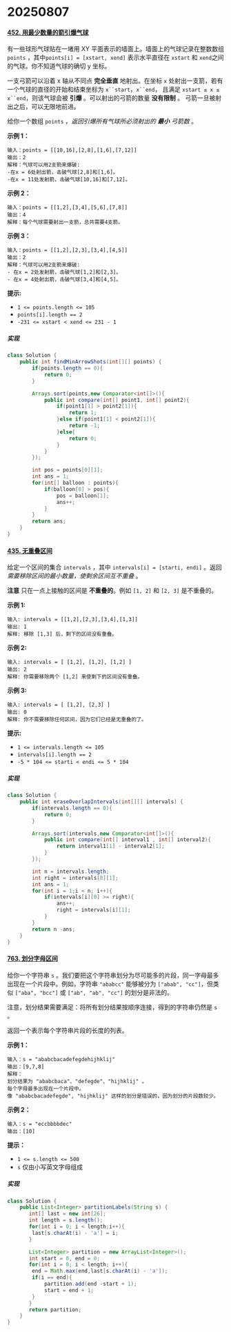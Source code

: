 # 20250807

#### [452. 用最少数量的箭引爆气球](https://leetcode.cn/problems/minimum-number-of-arrows-to-burst-balloons/)

有一些球形气球贴在一堵用 XY 平面表示的墙面上。墙面上的气球记录在整数数组 `points` ，其中`points[i] = [xstart, xend]` 表示水平直径在 `xstart` 和 `xend`之间的气球。你不知道气球的确切 y 坐标。

一支弓箭可以沿着 x 轴从不同点 **完全垂直** 地射出。在坐标 `x` 处射出一支箭，若有一个气球的直径的开始和结束坐标为 `x``start`，`x``end`， 且满足  `xstart ≤ x ≤ x``end`，则该气球会被 **引爆** 。可以射出的弓箭的数量 **没有限制** 。 弓箭一旦被射出之后，可以无限地前进。

给你一个数组 `points` ，*返回引爆所有气球所必须射出的 **最小** 弓箭数* 。

 

**示例 1：**

```
输入：points = [[10,16],[2,8],[1,6],[7,12]]
输出：2
解释：气球可以用2支箭来爆破:
-在x = 6处射出箭，击破气球[2,8]和[1,6]。
-在x = 11处发射箭，击破气球[10,16]和[7,12]。
```

**示例 2：**

```
输入：points = [[1,2],[3,4],[5,6],[7,8]]
输出：4
解释：每个气球需要射出一支箭，总共需要4支箭。
```

**示例 3：**

```
输入：points = [[1,2],[2,3],[3,4],[4,5]]
输出：2
解释：气球可以用2支箭来爆破:
- 在x = 2处发射箭，击破气球[1,2]和[2,3]。
- 在x = 4处射出箭，击破气球[3,4]和[4,5]。
```

 



**提示:**

- `1 <= points.length <= 105`
- `points[i].length == 2`
- `-231 <= xstart < xend <= 231 - 1`

##### 实现

```java
class Solution {
    public int findMinArrowShots(int[][] points) {
        if(points.length == 0){
            return 0;
        }

        Arrays.sort(points,new Comparator<int[]>(){
            public int compare(int[] point1, int[] point2){
                if(point1[1] > point2[1]){
                    return 1;
                }else if(point1[1] < point2[1]){
                    return -1;
                }else{
                    return 0;
                }
            }
        });

        int pos = points[0][1];
        int ans = 1;
        for(int[] balloon : points){
            if(balloon[0] > pos){
                pos = balloon[1];
                ans++;
            }
        }
        return ans;
    }
}
```

#### [435. 无重叠区间](https://leetcode.cn/problems/non-overlapping-intervals/)

给定一个区间的集合 `intervals` ，其中 `intervals[i] = [starti, endi]` 。返回 *需要移除区间的最小数量，使剩余区间互不重叠* 。

**注意** 只在一点上接触的区间是 **不重叠的**。例如 `[1, 2]` 和 `[2, 3]` 是不重叠的。

 

**示例 1:**

```
输入: intervals = [[1,2],[2,3],[3,4],[1,3]]
输出: 1
解释: 移除 [1,3] 后，剩下的区间没有重叠。
```

**示例 2:**

```
输入: intervals = [ [1,2], [1,2], [1,2] ]
输出: 2
解释: 你需要移除两个 [1,2] 来使剩下的区间没有重叠。
```

**示例 3:**

```
输入: intervals = [ [1,2], [2,3] ]
输出: 0
解释: 你不需要移除任何区间，因为它们已经是无重叠的了。
```

 

**提示:**

- `1 <= intervals.length <= 105`
- `intervals[i].length == 2`
- `-5 * 104 <= starti < endi <= 5 * 104`

##### 实现



```java
class Solution {
    public int eraseOverlapIntervals(int[][] intervals) {
        if(intervals.length == 0){
            return 0;
        }

        Arrays.sort(intervals,new Comparator<int[]>(){
            public int compare(int[] interval1 , int[] interval2){
                return interval1[1] - interval2[1];
            }
        });

        int n = intervals.length;
        int right = intervals[0][1];
        int ans = 1;
        for(int i = 1;i < n; i++){
            if(intervals[i][0] >= right){
                ans++;
                right = intervals[i][1];
            }
        }
        return n -ans;
    }
}
```

#### [763. 划分字母区间](https://leetcode.cn/problems/partition-labels/)

给你一个字符串 `s` 。我们要把这个字符串划分为尽可能多的片段，同一字母最多出现在一个片段中。例如，字符串 `"ababcc"` 能够被分为 `["abab", "cc"]`，但类似 `["aba", "bcc"]` 或 `["ab", "ab", "cc"]` 的划分是非法的。

注意，划分结果需要满足：将所有划分结果按顺序连接，得到的字符串仍然是 `s` 。

返回一个表示每个字符串片段的长度的列表。

 

**示例 1：**

```
输入：s = "ababcbacadefegdehijhklij"
输出：[9,7,8]
解释：
划分结果为 "ababcbaca"、"defegde"、"hijhklij" 。
每个字母最多出现在一个片段中。
像 "ababcbacadefegde", "hijhklij" 这样的划分是错误的，因为划分的片段数较少。 
```

**示例 2：**

```
输入：s = "eccbbbbdec"
输出：[10]
```

 

**提示：**

- `1 <= s.length <= 500`
- `s` 仅由小写英文字母组成

##### 实现

```java
class Solution {
    public List<Integer> partitionLabels(String s) {
       int[] last = new int[26];
       int length = s.length();
       for(int i = 0; i < length;i++){
        last[s.charAt(i) - 'a'] = i;
       } 

       List<Integer> partition = new ArrayList<Integer>();
       int start = 0, end = 0;
       for(int i = 0; i < length; i++){
        end = Math.max(end,last[s.charAt(i) - 'a']);
        if(i == end){
            partition.add(end -start + 1);
            start = end + 1;
        }
       }
       return partition;
    }
}
```
